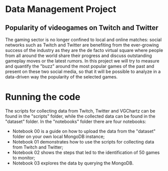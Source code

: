 # Data Management Project
## Popularity of videogames on Twitch and Twitter
The gaming sector is no longer confined to local and online matches: social networks such as Twitch and Twitter are benefiting from the ever-growing success of the industry as they are the de facto virtual square where people from all around the world share their progress and discuss outstanding gameplay moves or the latest rumors.
In this project we will try to measure and quantify the "buzz" around the most popular games of the past and present on these two social media, so that it will be possible to analyze in a data-driven way the popularity of the selected games. 

# Running the code
The scripts for collecting data from Twitch, Twitter and VGChartz can be found in the "scripts" folder, while the collected data can be found in the "dataset" folder.
In the "notebooks" folder there are four notebooks:
- Notebook 00 is a guide on how to upload the data from the "dataset" folder on your own local MongoDB instance;
- Notebook 01 demonstrates how to use the scripts for collecting data from Twitch and Twitter;
- Notebook 02 shows the steps that led to the identification of 50 games to monitor;
- Notebook 03 explores the data by querying the MongoDB.

